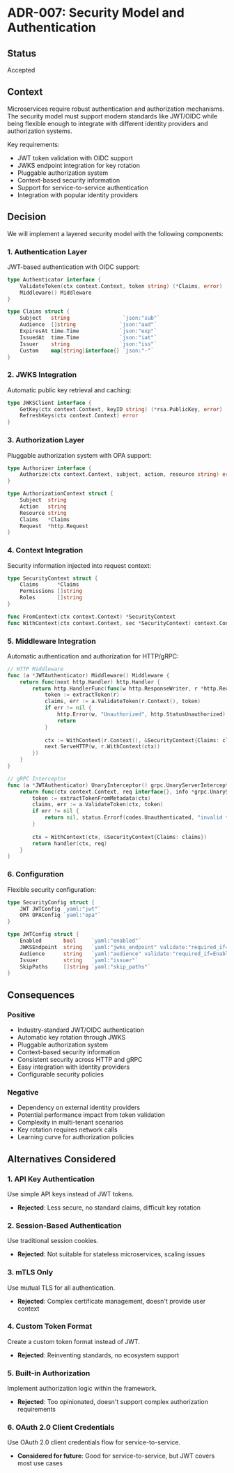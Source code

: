 # ADR-007: Security Model and Authentication

## Status

Accepted

## Context

Microservices require robust authentication and authorization mechanisms. The security model must support modern standards like JWT/OIDC while being flexible enough to integrate with different identity providers and authorization systems.

Key requirements:
- JWT token validation with OIDC support
- JWKS endpoint integration for key rotation
- Pluggable authorization system
- Context-based security information
- Support for service-to-service authentication
- Integration with popular identity providers

## Decision

We will implement a layered security model with the following components:

### 1. Authentication Layer
JWT-based authentication with OIDC support:

```go
type Authenticator interface {
    ValidateToken(ctx context.Context, token string) (*Claims, error)
    Middleware() Middleware
}

type Claims struct {
    Subject   string                 `json:"sub"`
    Audience  []string              `json:"aud"`
    ExpiresAt time.Time             `json:"exp"`
    IssuedAt  time.Time             `json:"iat"`
    Issuer    string                `json:"iss"`
    Custom    map[string]interface{} `json:"-"`
}
```

### 2. JWKS Integration
Automatic public key retrieval and caching:

```go
type JWKSClient interface {
    GetKey(ctx context.Context, keyID string) (*rsa.PublicKey, error)
    RefreshKeys(ctx context.Context) error
}
```

### 3. Authorization Layer
Pluggable authorization system with OPA support:

```go
type Authorizer interface {
    Authorize(ctx context.Context, subject, action, resource string) error
}

type AuthorizationContext struct {
    Subject  string
    Action   string
    Resource string
    Claims   *Claims
    Request  *http.Request
}
```

### 4. Context Integration
Security information injected into request context:

```go
type SecurityContext struct {
    Claims      *Claims
    Permissions []string
    Roles       []string
}

func FromContext(ctx context.Context) *SecurityContext
func WithContext(ctx context.Context, sec *SecurityContext) context.Context
```

### 5. Middleware Integration
Automatic authentication and authorization for HTTP/gRPC:

```go
// HTTP Middleware
func (a *JWTAuthenticator) Middleware() Middleware {
    return func(next http.Handler) http.Handler {
        return http.HandlerFunc(func(w http.ResponseWriter, r *http.Request) {
            token := extractToken(r)
            claims, err := a.ValidateToken(r.Context(), token)
            if err != nil {
                http.Error(w, "Unauthorized", http.StatusUnauthorized)
                return
            }
            
            ctx := WithContext(r.Context(), &SecurityContext{Claims: claims})
            next.ServeHTTP(w, r.WithContext(ctx))
        })
    }
}

// gRPC Interceptor
func (a *JWTAuthenticator) UnaryInterceptor() grpc.UnaryServerInterceptor {
    return func(ctx context.Context, req interface{}, info *grpc.UnaryServerInfo, handler grpc.UnaryHandler) (interface{}, error) {
        token := extractTokenFromMetadata(ctx)
        claims, err := a.ValidateToken(ctx, token)
        if err != nil {
            return nil, status.Errorf(codes.Unauthenticated, "invalid token")
        }
        
        ctx = WithContext(ctx, &SecurityContext{Claims: claims})
        return handler(ctx, req)
    }
}
```

### 6. Configuration
Flexible security configuration:

```go
type SecurityConfig struct {
    JWT JWTConfig `yaml:"jwt"`
    OPA OPAConfig `yaml:"opa"`
}

type JWTConfig struct {
    Enabled       bool     `yaml:"enabled"`
    JWKSEndpoint  string   `yaml:"jwks_endpoint" validate:"required_if=Enabled true,url"`
    Audience      string   `yaml:"audience" validate:"required_if=Enabled true"`
    Issuer        string   `yaml:"issuer"`
    SkipPaths     []string `yaml:"skip_paths"`
}
```

## Consequences

### Positive
- Industry-standard JWT/OIDC authentication
- Automatic key rotation through JWKS
- Pluggable authorization system
- Context-based security information
- Consistent security across HTTP and gRPC
- Easy integration with identity providers
- Configurable security policies

### Negative
- Dependency on external identity providers
- Potential performance impact from token validation
- Complexity in multi-tenant scenarios
- Key rotation requires network calls
- Learning curve for authorization policies

## Alternatives Considered

### 1. API Key Authentication
Use simple API keys instead of JWT tokens.
- **Rejected**: Less secure, no standard claims, difficult key rotation

### 2. Session-Based Authentication
Use traditional session cookies.
- **Rejected**: Not suitable for stateless microservices, scaling issues

### 3. mTLS Only
Use mutual TLS for all authentication.
- **Rejected**: Complex certificate management, doesn't provide user context

### 4. Custom Token Format
Create a custom token format instead of JWT.
- **Rejected**: Reinventing standards, no ecosystem support

### 5. Built-in Authorization
Implement authorization logic within the framework.
- **Rejected**: Too opinionated, doesn't support complex authorization requirements

### 6. OAuth 2.0 Client Credentials
Use OAuth 2.0 client credentials flow for service-to-service.
- **Considered for future**: Good for service-to-service, but JWT covers most use cases